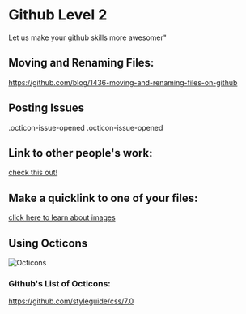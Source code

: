 Github Level 2
==============

Let us make your github skills more awesomer"

## Moving and Renaming Files:

https://github.com/blog/1436-moving-and-renaming-files-on-github


## Posting Issues

   <span class="mega-octicon">.octicon-issue-opened </span> <span class="octicon">.octicon-issue-opened </span> 



## Link to other people's work:
[check this out!](https://github.com/keshavsaharia/AdvancedJavaWeek7)

## Make a quicklink to one of your files:
[click here to learn about images](PostingImages.md)



## Using Octicons

![Octicons](https://f.cloud.github.com/assets/54012/36803/dc2975be-5375-11e2-946a-4b334b995e34.png)

### Github's List of Octicons:

https://github.com/styleguide/css/7.0

